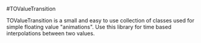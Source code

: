 #TOValueTransition

TOValueTransition is a small and easy to use collection of classes used for simple floating value "animations".
Use this library for time based interpolations between two values.
